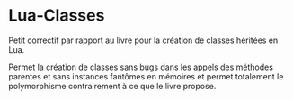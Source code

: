# Lua-Classes

Petit correctif par rapport au livre pour la création de classes héritées en Lua.

Permet la création de classes sans bugs dans les appels des méthodes parentes et sans instances fantômes en mémoires et permet totalement le polymorphisme contrairement à ce que le livre propose.
